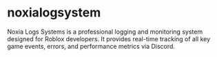 # noxialogsystem
Noxia Logs Systems is a professional logging and monitoring system designed for Roblox developers. It provides real-time tracking of all key game events, errors, and performance metrics via Discord.
